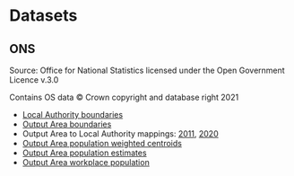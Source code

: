 # Datasets

## ONS

Source: Office for National Statistics licensed under the Open Government Licence v.3.0

Contains OS data © Crown copyright and database right 2021

- [Local Authority boundaries](https://geoportal.statistics.gov.uk/datasets/ons::local-authority-districts-december-2020-uk-bgc/about)
- [Output Area boundaries](https://geoportal.statistics.gov.uk/datasets/ons::output-areas-december-2011-boundaries-ew-bgc-1/about)
- Output Area to Local Authority mappings: [2011](https://geoportal.statistics.gov.uk/datasets/ons::output-area-to-lower-layer-super-output-area-to-middle-layer-super-output-area-to-local-authority-district-december-2011-lookup-in-england-and-wales/about), [2020](https://geoportal.statistics.gov.uk/datasets/ons::output-area-to-lower-layer-super-output-area-to-middle-layer-super-output-area-to-local-authority-district-december-2020-lookup-in-england-and-wales/about)
- [Output Area population weighted centroids](https://geoportal.statistics.gov.uk/datasets/ons::output-areas-december-2011-population-weighted-centroids-1/about)
- [Output Area population estimates](https://www.ons.gov.uk/peoplepopulationandcommunity/populationandmigration/populationestimates/datasets/censusoutputareaestimatesinthenortheastregionofengland)
- [Output Area workplace population](https://www.nomisweb.co.uk/datasets/1300_1/about)

